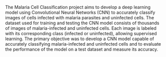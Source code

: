 The Malaria Cell Classification project aims to develop a deep learning model using Convolutional Neural Networks (CNN) to accurately classify images of cells infected with malaria parasites and uninfected cells.
The dataset used for training and testing the CNN model consists of thousands of images of malaria-infected and uninfected cells. Each image is labeled with its corresponding class (infected or uninfected), allowing supervised learning.
The primary objective was to develop a CNN model capable of accurately classifying malaria-infected and uninfected cells and to evaluate the performance of the model on a test dataset and measure its accuracy.
